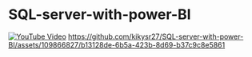 # SQL-server-with-power-BI
[![YouTube Video](https://img.youtube.com/vi/Y-rgoAdg7mA/0.jpg)](https://youtu.be/Y-rgoAdg7mA?si=TElKdcC1KXaANhOY)
https://github.com/kikysr27/SQL-server-with-power-BI/assets/109866827/b13128de-6b5a-423b-8d69-b37c9c8e5861

